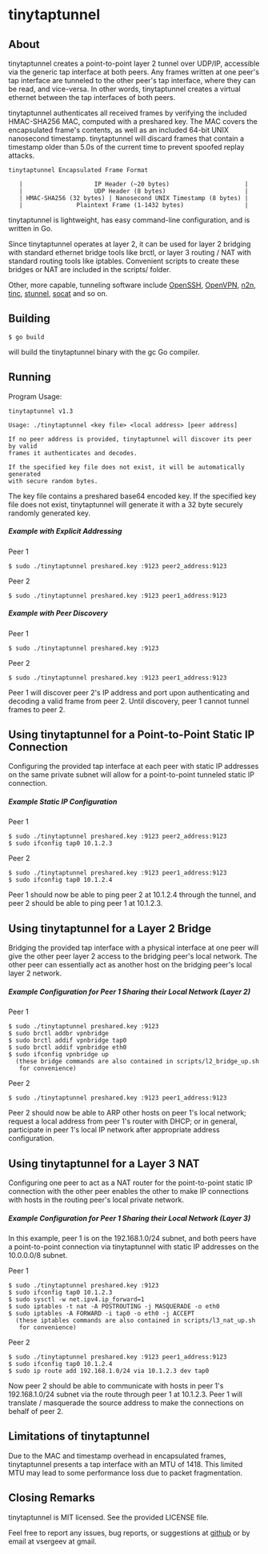 tinytaptunnel
=============

About
-----

tinytaptunnel creates a point-to-point layer 2 tunnel over UDP/IP, accessible via the generic tap interface at both peers. Any frames written at one peer's tap interface are tunneled to the other peer's tap interface, where they can be read, and vice-versa. In other words, tinytaptunnel creates a virtual ethernet between the tap interfaces of both peers.

tinytaptunnel authenticates all received frames by verifying the included HMAC-SHA256 MAC, computed with a preshared key. The MAC covers the encapsulated frame's contents, as well as an included 64-bit UNIX nanosecond timestamp.  tinytaptunnel will discard frames that contain a timestamp older than 5.0s of the current time to prevent spoofed replay attacks.

	tinytaptunnel Encapsulated Frame Format

       |                    IP Header (~20 bytes)                     |
       |                    UDP Header (8 bytes)                      |
	   | HMAC-SHA256 (32 bytes) | Nanosecond UNIX Timestamp (8 bytes) |
	   |               Plaintext Frame (1-1432 bytes)                 |
	

tinytaptunnel is lightweight, has easy command-line configuration, and is written in Go.

Since tinytaptunnel operates at layer 2, it can be used for layer 2 bridging with standard ethernet bridge tools like brctl, or layer 3 routing / NAT with standard routing tools like iptables. Convenient scripts to create these bridges or NAT are included in the scripts/ folder.

Other, more capable, tunneling software include [OpenSSH](http://openssh.com/), [OpenVPN](http://openvpn.net/), [n2n](http://www.ntop.org/products/n2n/), [tinc](http://www.tinc-vpn.org/), [stunnel](https://www.stunnel.org/), [socat](http://www.dest-unreach.org/socat/) and so on.

Building
--------

	$ go build

will build the tinytaptunnel binary with the gc Go compiler.

Running
-------

Program Usage:

    tinytaptunnel v1.3
    
    Usage: ./tinytaptunnel <key file> <local address> [peer address]
    
    If no peer address is provided, tinytaptunnel will discover its peer by valid
    frames it authenticates and decodes.
    
    If the specified key file does not exist, it will be automatically generated
    with secure random bytes.
    

The key file contains a preshared base64 encoded key. If the specified key file does not exist, tinytaptunnel will generate it with a 32 byte securely randomly generated key.

##### Example with Explicit Addressing

Peer 1

	$ sudo ./tinytaptunnel preshared.key :9123 peer2_address:9123

Peer 2

	$ sudo ./tinytaptunnel preshared.key :9123 peer1_address:9123

##### Example with Peer Discovery

Peer 1

	$ sudo ./tinytaptunnel preshared.key :9123

Peer 2

	$ sudo ./tinytaptunnel preshared.key :9123 peer1_address:9123

Peer 1 will discover peer 2's IP address and port upon authenticating and decoding a valid frame from peer 2. Until discovery, peer 1 cannot tunnel frames to peer 2.

Using tinytaptunnel for a Point-to-Point Static IP Connection
-------------------------------------------------------------

Configuring the provided tap interface at each peer with static IP addresses on the same private subnet will allow for a point-to-point tunneled static IP connection.

##### Example Static IP Configuration

Peer 1

	$ sudo ./tinytaptunnel preshared.key :9123 peer2_address:9123
	$ sudo ifconfig tap0 10.1.2.3

Peer 2

	$ sudo ./tinytaptunnel preshared.key :9123 peer1_address:9123
	$ sudo ifconfig tap0 10.1.2.4

Peer 1 should now be able to ping peer 2 at 10.1.2.4 through the tunnel, and peer 2 should be able to ping peer 1 at 10.1.2.3.

Using tinytaptunnel for a Layer 2 Bridge
----------------------------------------

Bridging the provided tap interface with a physical interface at one peer will give the other peer layer 2 access to the bridging peer's local network.  The other peer can essentially act as another host on the bridging peer's local layer 2 network.

##### Example Configuration for Peer 1 Sharing their Local Network (Layer 2)

Peer 1

	$ sudo ./tinytaptunnel preshared.key :9123
	$ sudo brctl addbr vpnbridge
	$ sudo brctl addif vpnbridge tap0
	$ sudo brctl addif vpnbridge eth0
	$ sudo ifconfig vpnbridge up
	  (these bridge commands are also contained in scripts/l2_bridge_up.sh
	   for convenience)

Peer 2

	$ sudo ./tinytaptunnel preshared.key :9123 peer1_address:9123

Peer 2 should now be able to ARP other hosts on peer 1's local network; request a local address from peer 1's router with DHCP; or in general, participate in peer 1's local IP network after appropriate address configuration.

Using tinytaptunnel for a Layer 3 NAT
--------------------------------------

Configuring one peer to act as a NAT router for the point-to-point static IP connection with the other peer enables the other to make IP connections with hosts in the routing peer's local private network.

##### Example Configuration for Peer 1 Sharing their Local Network (Layer 3)

In this example, peer 1 is on the 192.168.1.0/24 subnet, and both peers have a point-to-point connection via tinytaptunnel with static IP addresses on the 10.0.0.0/8 subnet.

Peer 1

	$ sudo ./tinytaptunnel preshared.key :9123
	$ sudo ifconfig tap0 10.1.2.3
	$ sudo sysctl -w net.ipv4.ip_forward=1
	$ sudo iptables -t nat -A POSTROUTING -j MASQUERADE -o eth0
	$ sudo iptables -A FORWARD -i tap0 -o eth0 -j ACCEPT
	  (these iptables commands are also contained in scripts/l3_nat_up.sh
	   for convenience)

Peer 2

	$ sudo ./tinytaptunnel preshared.key :9123 peer1_address:9123
	$ sudo ifconfig tap0 10.1.2.4
	$ sudo ip route add 192.168.1.0/24 via 10.1.2.3 dev tap0

Now peer 2 should be able to communicate with hosts in peer 1's 192.168.1.0/24 subnet via the route through peer 1 at 10.1.2.3. Peer 1 will translate / masquerade the source address to make the connections on behalf of peer 2.

Limitations of tinytaptunnel
----------------------------

Due to the MAC and timestamp overhead in encapsulated frames, tinytaptunnel presents a tap interface with an MTU of 1418. This limited MTU may lead to some performance loss due to packet fragmentation.

Closing Remarks
---------------

tinytaptunnel is MIT licensed. See the provided LICENSE file.

Feel free to report any issues, bug reports, or suggestions at [github](https://github.com/vsergeev/tinytaptunnel/issues) or by email at vsergeev at gmail.

